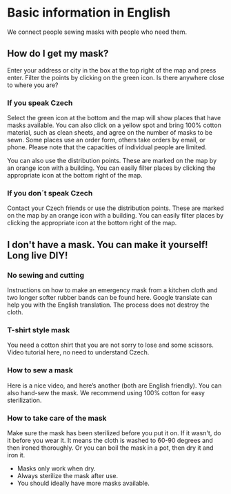 # Basic information in English
We connect people sewing masks with people who need them.

## How do I get my mask?

Enter your address or city in the box at the top right of the map and press enter. Filter the points by clicking on the green icon. Is there anywhere close to where you are?

### If you speak Czech
Select the green icon at the bottom and the map will show places that have masks available. You can also click on a yellow spot and bring 100% cotton material, such as clean sheets, and agree on the number of masks to be sewn. Some places use an order form, others take orders by email, or phone. Please note that the capacities of individual people are limited.

You can also use the distribution points. These are marked on the map by an orange icon with a building. You can easily filter places by clicking the appropriate icon at the bottom right of the map.

### If you don´t speak Czech
Contact your Czech friends or use the distribution points. These are marked on the map by an orange icon with a building. You can easily filter places by clicking the appropriate icon at the bottom right of the map.

## I don't have a mask. You can make it yourself! Long live DIY!

### No sewing and cutting

Instructions on how to make an emergency mask from a kitchen cloth and two longer softer rubber bands can be found here. Google translate can help you with the English translation. The process does not destroy the cloth.

### T-shirt style mask
You need a cotton shirt that you are not sorry to lose and some scissors. Video tutorial here, no need to understand Czech.

### How to sew a mask
Here is a nice video, and here’s another (both are English friendly). You can also hand-sew the mask. We recommend using 100% cotton for easy sterilization.

### How to take care of the mask
Make sure the mask has been sterilized before you put it on. If it wasn't, do it before you wear it. It means the cloth is washed to 60-90 degrees and then ironed thoroughly. Or you can boil the mask in a pot, then dry it and iron it.


* Masks only work when dry.
* Always sterilize the mask after use.
* You should ideally have more masks available.